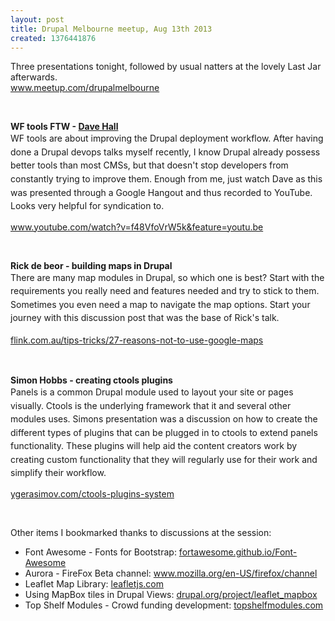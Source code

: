 ```yaml
---
layout: post
title: Drupal Melbourne meetup, Aug 13th 2013
created: 1376441876
---
```

<p>Three presentations tonight, followed by usual natters at the lovely Last Jar afterwards.<br /><a href="http://www.meetup.com/drupalmelbourne" target="_blank">www.meetup.com/drupalmelbourne</a></p><p>&nbsp;</p><p><strong>WF tools FTW - <a href="http://davehall.com.au/" target="_blank">Dave Hall</a></strong><br /><span style="line-height: 1.538em;">WF tools are about improving the Drupal deployment workflow. After having done a Drupal devops talks myself recently, I know Drupal already possess better tools than most CMSs, but that doesn&#39;t stop developers from constantly trying to improve them. Enough from me, just watch Dave as this was presented through a Google Hangout and thus recorded to YouTube. Looks very helpful for syndication to.</span></p><p><a href="https://www.youtube.com/watch?v=f48VfoVrW5k&amp;feature=youtu.be" target="_blank">www.youtube.com/watch?v=f48VfoVrW5k&amp;feature=youtu.be</a></p><p>&nbsp;</p><p><strong>Rick de beor - building maps in Drupal</strong><br /><span style="line-height: 1.538em;">There are many map modules in Drupal, so which one is best? Start with the requirements you really need and features needed and try to stick to them. Sometimes you even need a map to navigate the map options. Start your journey with this discussion post that was the base of Rick&#39;s talk.</span></p><p><a href="http://flink.com.au/tips-tricks/27-reasons-not-to-use-google-maps" target="_blank"><span style="line-height: 1.538em;">flink.com.au/tips-tricks/27-reasons-not-to-use-google-maps</span></a></p><p>&nbsp;</p><p><strong>Simon Hobbs - creating ctools plugins</strong><br /><span style="line-height: 1.538em;">Panels is a common Drupal module used to layout your site or pages visually. Ctools is the underlying framework that it and several other modules uses. Simons presentation was a discussion on how to create the different types of plugins that can be plugged in to ctools to extend panels functionality. These plugins will help aid the content creators work by creating custom functionality that they will regularly use for their work and simplify their workflow.</span></p><p><a href="http://ygerasimov.com/ctools-plugins-system" target="_blank">ygerasimov.com/ctools-plugins-system</a></p><p>&nbsp;</p><p>Other items I bookmarked thanks to discussions at the session:</p><ul><li>Font Awesome - Fonts for Bootstrap: <a href="http://fortawesome.github.io/Font-Awesome/" target="_blank">fortawesome.github.io/Font-Awesome</a></li><li>Aurora - FireFox Beta channel: <a href="http://www.mozilla.org/en-US/firefox/channel/" target="_blank">www.mozilla.org/en-US/firefox/channel</a></li><li>Leaflet Map Library: <a href="http://leafletjs.com/" target="_blank">leafletjs.com</a></li><li>Using MapBox tiles in Drupal Views: <a href="https://drupal.org/project/leaflet_mapbox" target="_blank">drupal.org/project/leaflet_mapbox</a></li><li>Top Shelf Modules - Crowd funding development: <a href="http://topshelfmodules.com/" target="_blank">topshelfmodules.com</a></li></ul>
